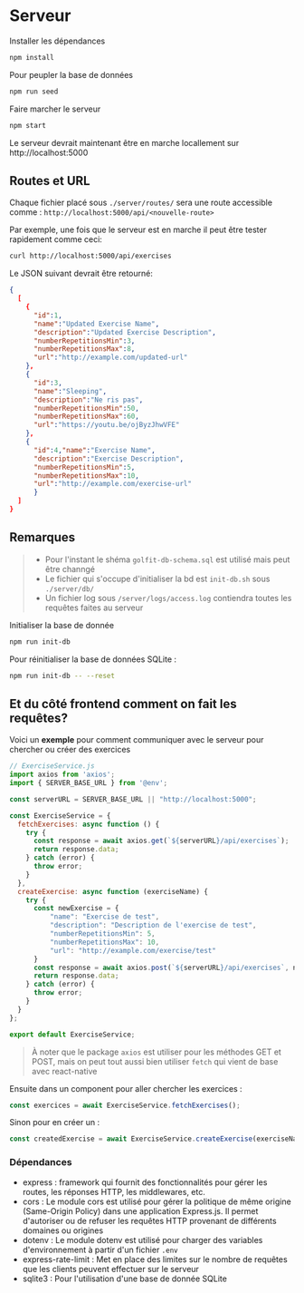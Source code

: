 # Serveur
Installer les dépendances
```sh
npm install
```

Pour peupler la base de données
```sh
npm run seed
```

Faire marcher le serveur
```sh
npm start
```
Le serveur devrait maintenant être en marche locallement sur http://localhost:5000

## Routes et URL
Chaque fichier placé sous `./server/routes/` sera une route accessible comme :
`http://localhost:5000/api/<nouvelle-route>`

Par exemple, une fois que le serveur est en marche il peut être tester rapidement comme ceci:
```sh
curl http://localhost:5000/api/exercises
```

Le JSON suivant devrait être retourné:
```json
{
  [
    {
      "id":1,
      "name":"Updated Exercise Name",
      "description":"Updated Exercise Description",
      "numberRepetitionsMin":3,
      "numberRepetitionsMax":8,
      "url":"http://example.com/updated-url"
    },
    {
      "id":3,
      "name":"Sleeping",
      "description":"Ne ris pas",
      "numberRepetitionsMin":50,
      "numberRepetitionsMax":60,
      "url":"https://youtu.be/ojByzJhwVFE"
    },
    {
      "id":4,"name":"Exercise Name",
      "description":"Exercise Description",
      "numberRepetitionsMin":5,
      "numberRepetitionsMax":10,
      "url":"http://example.com/exercise-url"
      }
  ]
}    
```

## Remarques
> * Pour l'instant le shéma `golfit-db-schema.sql` est utilisé mais peut être channgé
> * Le fichier qui s'occupe d'initialiser la bd est `init-db.sh` sous `./server/db/`
> * Un fichier log sous `/server/logs/access.log` contiendra toutes les requêtes faites au serveur

Initialiser la base de donnée
```sh
npm run init-db
```
Pour réinitialiser la base de données SQLite :
```sh
npm run init-db -- --reset
```

## Et du côté frontend comment on fait les requêtes?
Voici un **exemple** pour comment communiquer avec le serveur pour chercher ou créer des exercices

```js
// ExerciseService.js
import axios from 'axios';
import { SERVER_BASE_URL } from '@env';

const serverURL = SERVER_BASE_URL || "http://localhost:5000";

const ExerciseService = {
  fetchExercises: async function () {
    try {
      const response = await axios.get(`${serverURL}/api/exercises`);
      return response.data;
    } catch (error) {
      throw error;
    }
  },
  createExercise: async function (exerciseName) {
    try {
      const newExercise = {
          "name": "Exercise de test",
          "description": "Description de l'exercise de test",
          "numberRepetitionsMin": 5,
          "numberRepetitionsMax": 10,
          "url": "http://example.com/exercise/test"
      }
      const response = await axios.post(`${serverURL}/api/exercises`, newExercise);
      return response.data; 
    } catch (error) {
      throw error;
    }
  }
};

export default ExerciseService;
```
> À noter que le package `axios` est utiliser pour les méthodes GET et POST, mais on peut tout aussi bien utiliser `fetch` qui vient de base avec react-native

Ensuite dans un component pour aller chercher les exercices :
```jsx
const exercices = await ExerciseService.fetchExercises();
```

Sinon pour en créer un :
```jsx
const createdExercise = await ExerciseService.createExercise(exerciseName);
```

### Dépendances
* express : framework qui fournit des fonctionnalités pour gérer les routes, les réponses HTTP, les middlewares, etc. 
* cors : Le module cors est utilisé pour gérer la politique de même origine (Same-Origin Policy) dans une application Express.js. Il permet d'autoriser ou de refuser les requêtes HTTP provenant de différents domaines ou origines
* dotenv : Le module dotenv est utilisé pour charger des variables d'environnement à partir d'un fichier `.env`
* express-rate-limit : Met en place des limites sur le nombre de requêtes que les clients peuvent effectuer sur le serveur
* sqlite3 : Pour l'utilisation d'une base de donnée SQLite